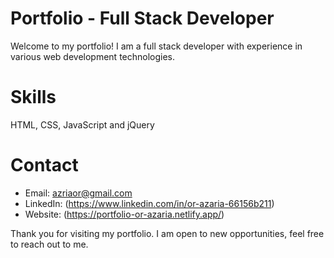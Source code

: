 # Portfolio - Full Stack Developer
Welcome to my portfolio! I am a full stack developer with experience in various web development technologies.

# Skills
HTML, CSS, JavaScript and jQuery
# Contact
* Email: azriaor@gmail.com
* LinkedIn: (https://www.linkedin.com/in/or-azaria-66156b211)
* Website: (https://portfolio-or-azaria.netlify.app/)

Thank you for visiting my portfolio. I am open to new opportunities, feel free to reach out to me.
